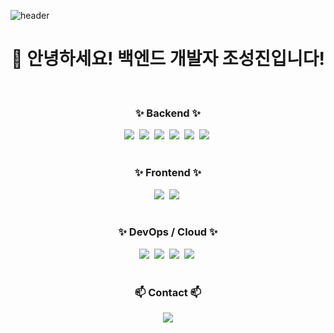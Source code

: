![header](https://capsule-render.vercel.app/api?type=waving&color=gradient&height=300&section=header&text=Seongjin's%20GitHub%20)

<!-- 타이틀 부분 -->
<div align="center">
  <h1>👋 안녕하세요! 백엔드 개발자 조성진입니다! </h1>
</div>

<br>

<!-- Backend Tech Stack -->
<h3 align="center">✨ Backend ✨</h3>
<div align="center">
  <img src="https://img.shields.io/badge/Java-ED8B00?style=for-the-badge&logo=java&logoColor=white" />&nbsp
  <img src="https://img.shields.io/badge/Spring-6DB33F?style=for-the-badge&logo=spring&logoColor=white" />&nbsp
  <img src="https://img.shields.io/badge/Spring%20Boot-6DB33F?style=for-the-badge&logo=springboot&logoColor=white" />&nbsp
  <img src="https://img.shields.io/badge/Spring%20Data%20JPA-6DB33F?style=for-the-badge&logo=spring&logoColor=white" />&nbsp
  <img src="https://img.shields.io/badge/MySQL-4479A1?style=for-the-badge&logo=mysql&logoColor=white" />&nbsp
  <img src="https://img.shields.io/badge/MariaDB-003545?style=for-the-badge&logo=mariadb&logoColor=white" />&nbsp
</div>

<br>

<!-- Frontend Tech Stack -->
<h3 align="center">✨ Frontend ✨</h3>
<div align="center">
  <img src="https://img.shields.io/badge/React-61DAFB?style=for-the-badge&logo=react&logoColor=black" />&nbsp
  <img src="https://img.shields.io/badge/React%20Native-61DAFB?style=for-the-badge&logo=react&logoColor=black" />&nbsp
</div>

<br>

<!-- DevOps / Cloud -->
<h3 align="center">✨ DevOps / Cloud ✨</h3>
<div align="center">
  <img src="https://img.shields.io/badge/AWS%20EC2-FF9900?style=for-the-badge&logo=amazonaws&logoColor=white" />&nbsp
  <img src="https://img.shields.io/badge/AWS%20RDS-527FFF?style=for-the-badge&logo=amazonaws&logoColor=white" />&nbsp
  <img src="https://img.shields.io/badge/AWS%20S3-569A31?style=for-the-badge&logo=amazonaws&logoColor=white" />&nbsp
  <img src="https://img.shields.io/badge/Docker-2496ED?style=for-the-badge&logo=docker&logoColor=white" />&nbsp
</div>

<br>

<!-- Contact -->
<h3 align="center">📫 Contact 📫</h3>
<div align="center">
  <a href="mailto:chobocho990815@gmail.com">
    <img src="https://img.shields.io/badge/chobocho990815@gmail.com-D14836?style=for-the-badge&logo=gmail&logoColor=white" />
  </a>
</div>
